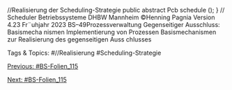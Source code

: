 //Realisierung der Scheduling-Strategie
public abstract Pcb schedule ();
} // Scheduler
Betriebssysteme DHBW Mannheim ©Henning Pagnia Version 4.23 Fr¨uhjahr 2023 BS–49Prozessverwaltung Gegenseitiger Ausschluss: Basismecha nismen Implementierung von Prozessen
Basismechanismen zur Realisierung des gegenseitigen Auss chlusses

   Tags & Topics:
   #//Realisierung
   #Scheduling-Strategie

[Previous: #BS-Folien_115](BS-Folien_115.md)

[Next: #BS-Folien_115](BS-Folien_115.md)